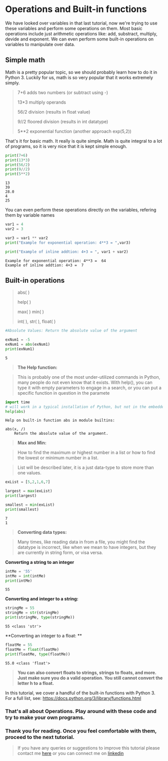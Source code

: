
# Operations and Built-in functions

We have looked over variables in that last tutorial, now we're trying to use these variables and perform some operations on them. Most basic operations include just arithmetic operations like: add, substract, multiply, devide and exponent. We can even perform some built-in operations on variables to manipulate over data.

## Simple math

Math is a pretty popular topic, so we should probably learn how to do it in Python 3. Luckily for us, math is so very popular that it works extremely simply.


> 7+6                adds two numbers (or subtract using -)
> 
> 13*3               multiply operands
>
> 56/2               division (results in float value)
>
> 9//2               floored division (results in int datatype)
>
> 5**2               exponential function (another approach exp(5,2))

That's it for basic math. It really is quite simple. Math is quite integral to a lot of programs, so it is very nice that it is kept simple enough.


```python
print(7+6)
print(13*3)
print(56/2)
print(9//2)
print(5**2)
```

    13
    39
    28.0
    4
    25


You can even perform these operations directly on the variables, refering them by variable names


```python
var1 = 4
var2 = 3

var3 = var1 ** var2
print("Example for exponential operation: 4**3 = ",var3)

print("Example of inline addtion: 4+3 = ", var1 + var2)
```

    Example for exponential operation: 4**3 =  64
    Example of inline addtion: 4+3 =  7


## Built-in operations

> abs( )
>
> help( )
>
> max( ) min( )
>
> int( ), str( ), float( )


```python
#Absolute Values: Return the absolute value of the argument

exNum1 = -5
exNum1 = abs(exNum1)
print(exNum1)
```

    5


>**The Help function:**

>This is probably one of the most under-utilized commands in Python, many people do not even know that it exists. With help(), you can type it with empty parameters to engage in a search, or you can put a specific function in question in the paramete


```python
import time
# will work in a typical installation of Python, but not in the embedded editor
help(abs)
```

    Help on built-in function abs in module builtins:
    
    abs(x, /)
        Return the absolute value of the argument.
    


> **Max and Min:**

>How to find the maximum or highest number in a list or how to find the lowest or minimum number in a list.

> List will be described later, it is a just data-type to store more than one values.


```python
exList = [5,2,1,6,7]

largest = max(exList)
print(largest)

smallest = min(exList)
print(smallest)
```

    7
    1


>**Converting data types:**

>Many times, like reading data in from a file, you might find the datatype is incorrect, like when we mean to have integers, but they are currently in string form, or visa versa.

**Converting a string to an integer**


```python
intMe = '55'
intMe = int(intMe)
print(intMe)
```

    55


**Converting and integer to a string:**


```python
stringMe = 55
stringMe = str(stringMe)
print(stringMe, type(stringMe))
```

    55 <class 'str'>


**Converting an integer to a float:
**


```python
floatMe = 55
floatMe = float(floatMe)
print(floatMe, type(floatMe))
```

    55.0 <class 'float'>


> **You can also convert floats to strings, strings to floats, and more. Just make sure you do a valid operation. You still cannot convert the letter h to a float.**

In this tutorial, we cover a handful of the built-in functions with Python 3. For a full list, see: https://docs.python.org/3/library/functions.html

### That's all about Operations. Play around with these code and try to make your own programs.


### Thank you for reading. Once you feel comfortable with them, proceed to the next tutorial.

>If you have any queries or suggestions to improve this tutorial please contact me [here](www.skillconnect.wixsite.com/home) or you can connect me on [linkedin](linkedin.com/shubham99bisht)
